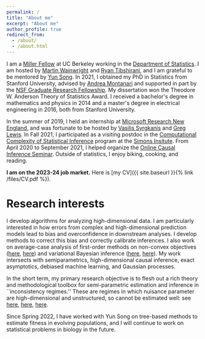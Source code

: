 ```yaml
---
permalink: /
title: "About me"
excerpt: "About me"
author_profile: true
redirect_from:
  - /about/
  - /about.html
---
```


I am a [Miller Fellow](https://miller.berkeley.edu/) at UC Berkeley working in the [Department of Statistics](https://statistics.berkeley.edu/). I am hosted by [Martin Wainwright](https://computing.mit.edu/martin-wainwright/) and [Ryan Tibshirani](https://www.stat.berkeley.edu/~ryantibs/), and I am grateful to be mentored by [Yun Song](http://people.eecs.berkeley.edu/~yss/). In 2021, I obtained my PhD in Statistics from Stanford University, advised by [Andrea Montanari](http://web.stanford.edu/~montanar/) and supported in part by the [NSF Graduate Research Fellowship](https://www.nsfgrfp.org/). My dissertation won the Theodore W. Anderson Theory of Statistics Award. I received a bachelor's degree in mathematics and physics in 2014 and a master's degree in electrical engineering in 2016, both from Stanford University.

In the summer of 2019, I held an internship at [Microsoft Research New England](https://www.microsoft.com/en-us/research/lab/microsoft-research-new-england/), and was fortunate to be hosted by [Vasilis Syrgkanis](https://vsyrgkanis.com/) and [Greg Lewis](https://www.gregmlewis.com/). In Fall 2021, I participated as a visiting postdoc in the [Computational Complexity of Statistical Inference](https://simons.berkeley.edu/programs/computational-complexity-statistical-inference) program at the [Simons Insitute](https://simons.berkeley.edu/homepage). From April 2020 to September 2021, I helped organize the [Online Causal Inference Seminar](https://sites.google.com/view/ocis/). Outside of statistics, I enjoy biking, cooking, and reading.

**I am on the 2023-24 job market.** Here is [my CV]({{ site.baseurl }}{% link /files/CV.pdf %}).

# Research interests

I develop algorithms for analyzing high-dimensional data. I am particularly interested in how errors from complex and high-dimensional prediction models lead to bias and overconfidence in downstream analyses. I develop methods to correct this bias and correctly calibrate inferences. I also work on average-case analysis of first-order methods on non-convex objectives ([here](https://proceedings.mlr.press/v125/celentano20a), [here](https://arxiv.org/abs/2112.07572)) and variational Bayesian inference ([here](https://projecteuclid.org/journals/annals-of-statistics/volume-51/issue-2/Local-convexity-of-the-TAP-free-energy-and-AMP-convergence/10.1214/23-AOS2257.short), [here](https://arxiv.org/abs/2208.09550)). My work intersects with semiparametrics, high-dimensional causal inference, exact asymptotics, debiased machine learning, and Gaussian processes. 

In the short term, my primary research objective is to flesh out a rich theory and methodological toolbox for semi-parametric estimation and inference in ``inconsistency regimes.'' These are regimes in which nuisance parameter are high-dimensional and unstructured, so cannot be estimated well: see [here](https://arxiv.org/abs/2309.01362), [here](https://arxiv.org/abs/2107.14172), [here](https://arxiv.org/abs/2007.13716).

Since Spring 2022, I have worked with Yun Song on tree-based methods to estimate fitness in evolving populations, and I will continue to work on statistical problems in biology in the future.



